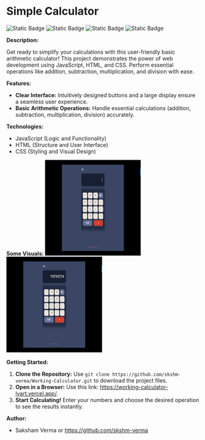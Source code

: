 
#  Simple Calculator

![Static Badge](https://img.shields.io/badge/HTML5-%23f06529?style=flat-square&logo=HTML5&logoColor=%23e34c26&labelColor=black) ![Static Badge](https://img.shields.io/badge/CSS3-%232965f1?style=flat-square&logo=CSS3&logoColor=%23264de4&labelColor=black) ![Static Badge](https://img.shields.io/badge/Visual_Studio_Code%20-%20%232965f1?style=flat-square&logo=VISUALSTUDIOCODE&logoColor=%232965f1&labelColor=black) ![Static Badge](https://img.shields.io/badge/Git_Hub-%20%233B4664?style=flat-square&logo=GITHUB&labelColor=black)

**Description:**

Get ready to simplify your calculations with this user-friendly basic arithmetic calculator! This project demonstrates the power of web development using JavaScript, HTML, and CSS. Perform essential operations like addition, subtraction, multiplication, and division with ease.

**Features:**

- **Clear Interface:** Intuitively designed buttons and a large display ensure a seamless user experience.
- **Basic Arithmetic Operations:** Handle essential calculations (addition, subtraction, multiplication, division) accurately.

**Technologies:**

- JavaScript (Logic and Functionality)
- HTML (Structure and User Interface)
- CSS (Styling and Visual Design)

**Some Visuals:**
<img src="/images/visual1.png" width="250" height="250"> <img src="/images/visual2.png" width="250" height="250">

**Getting Started:**

1. **Clone the Repository:** Use `git clone https://github.com/skshm-verma/Working-Calculator.git` to download the project files.
2. **Open in a Browser:** Use this link: https://working-calculator-lyart.vercel.app/.
3. **Start Calculating!** Enter your numbers and choose the desired operation to see the results instantly.

**Author:**

- Saksham Verma or https://github.com/skshm-verma
